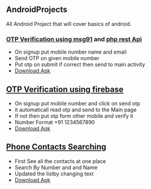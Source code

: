 ## AndroidProjects
All Android Project that will cover basics of android.

### [OTP Verification using msg91](Smsgateway) and [php rest Api](android_sms)
- On signup put mobile number name and email
- Send OTP on given mobile number
- Put otp on submit if correct then send to main activity
- [Download Apk](https://drive.google.com/open?id=0B6r8JHHtCwSaeExZY1FXaWR3NDA)

## [OTP Verification using firebase](MobileNumerAuth)
- On signup put mobile number and click on send otp
- it automaticall read otp and send to the Main page
- If not then put otp form other mobile and verify it
- Number Format +91 1234567890
- [Download Apk](https://drive.google.com/open?id=0B6r8JHHtCwSabHFSSEFpTTlXS3c)

## [Phone Contacts Searching](phonebook)
- First See all the contacts at one place
- Search By Number and and Name
- Updated the listby changing text
- [Download Apk](https://drive.google.com/open?id=0B6r8JHHtCwSaenVSek51Tk1hV0E)



